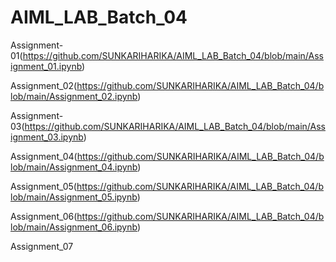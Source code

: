 # AIML_LAB_Batch_04
Assignment-01(https://github.com/SUNKARIHARIKA/AIML_LAB_Batch_04/blob/main/Assignment_01.ipynb)

Assignment_02(https://github.com/SUNKARIHARIKA/AIML_LAB_Batch_04/blob/main/Assignment_02.ipynb)

Assignment-03(https://github.com/SUNKARIHARIKA/AIML_LAB_Batch_04/blob/main/Assignment_03.ipynb)

Assignment_04(https://github.com/SUNKARIHARIKA/AIML_LAB_Batch_04/blob/main/Assignment_04.ipynb)

Assignment_05(https://github.com/SUNKARIHARIKA/AIML_LAB_Batch_04/blob/main/Assignment_05.ipynb)

Assignment_06(https://github.com/SUNKARIHARIKA/AIML_LAB_Batch_04/blob/main/Assignment_06.ipynb)

Assignment_07
